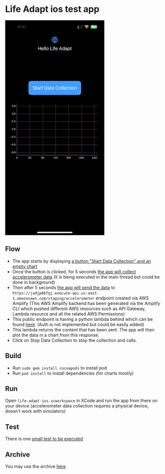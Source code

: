 # Life Adapt ios test app

![Alt Text](demo.gif)

## Flow

- The app starts by displaying [a button "Start Data Collection" and an empty chart](life-adapt-ios/ContentView.swift)
- Once the button is clicked, for 5 seconds [the app will collect accelerometer data](life-adapt-ios/ViewController.swift#L31) (it is being executed in the main thread but could be done in background)
- Then after 5 seconds [the app will send the data](life-adapt-ios/ViewController.swift#L63) to `https://jadjp86fqj.execute-api.us-east-1.amazonaws.com/staging/accelerometer` endpoint created via AWS Amplify (This AWS Amplify backend has been generated via the Amplify CLI which pushed different AWS resources such as API Gateway, Lambda resource and all the related AWS Permissions)
- This public endpoint is having a python lambda behind which can be found [here](amplify/backend/function/lifeadaptbackendf511c7e2/src/index.py). (Auth is not implemented but could be easily added)
- This lambda returns the content that has been sent. The app will then plot the data in a chart from this response.
- Click on Stop Data Collection to stop the collection and calls.

## Build

- Run `sudo gem install cocoapods` to install pod
- Run `pod install` to install dependencies (for charts mostly)

## Run

Open `life-adapt-ios.xcworkspace` in XCode and run the app from there on your device (accelerometer data collection requires a physical device, doesn't work with simulators)

## Test

There is one [small test to be executed](life-adapt-iosTests/ViewControllerTests.swift)

## Archive

You may use the archive [here](archive.xcarchive)